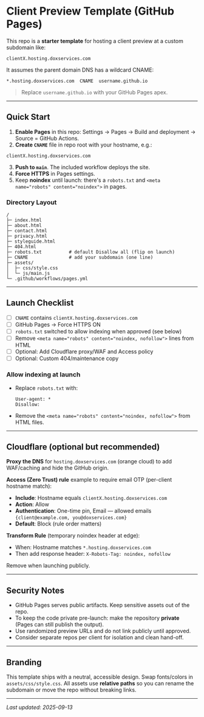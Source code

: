 # Client Preview Template (GitHub Pages)

This repo is a **starter template** for hosting a client preview at a custom subdomain like:
```
clientX.hosting.doxservices.com
```
It assumes the parent domain DNS has a wildcard CNAME:
```
*.hosting.doxservices.com  CNAME  username.github.io
```
> Replace `username.github.io` with your GitHub Pages apex.

---

## Quick Start

1. **Enable Pages** in this repo: Settings → Pages → Build and deployment → Source = GitHub Actions.
2. **Create `CNAME`** file in repo root with your hostname, e.g.:
```
clientX.hosting.doxservices.com
```
3. **Push to `main`**. The included workflow deploys the site.
4. **Force HTTPS** in Pages settings.
5. Keep **noindex** until launch: there's a `robots.txt` and `<meta name="robots" content="noindex">` in pages.

### Directory Layout
```
/
├─ index.html
├─ about.html
├─ contact.html
├─ privacy.html
├─ styleguide.html
├─ 404.html
├─ robots.txt          # default Disallow all (flip on launch)
├─ CNAME               # add your subdomain (one line)
├─ assets/
│  ├─ css/style.css
│  └─ js/main.js
└─ .github/workflows/pages.yml
```

---

## Launch Checklist

- [ ] `CNAME` contains `clientX.hosting.doxservices.com`
- [ ] GitHub Pages → Force HTTPS ON
- [ ] `robots.txt` switched to allow indexing when approved (see below)
- [ ] Remove `<meta name="robots" content="noindex, nofollow">` lines from HTML
- [ ] Optional: Add Cloudflare proxy/WAF and Access policy
- [ ] Optional: Custom 404/maintenance copy

### Allow indexing at launch
- Replace `robots.txt` with:
  ```
  User-agent: *
  Disallow:
  ```
- Remove the `<meta name="robots" content="noindex, nofollow">` from HTML files.

---

## Cloudflare (optional but recommended)

**Proxy the DNS** for `hosting.doxservices.com` (orange cloud) to add WAF/caching and hide the GitHub origin.

**Access (Zero Trust) rule** example to require email OTP (per-client hostname match):

- **Include**: Hostname equals `clientX.hosting.doxservices.com`
- **Action**: Allow
- **Authentication**: One-time pin, Email — allowed emails `{client@example.com, you@doxservices.com}`
- **Default**: Block (rule order matters)

**Transform Rule** (temporary noindex header at edge):
- When: Hostname matches `*.hosting.doxservices.com`
- Then add response header: `X-Robots-Tag: noindex, nofollow`

Remove when launching publicly.

---

## Security Notes

- GitHub Pages serves public artifacts. Keep sensitive assets out of the repo.
- To keep the code private pre-launch: make the repository **private** (Pages can still publish the output).
- Use randomized preview URLs and do not link publicly until approved.
- Consider separate repos per client for isolation and clean hand-off.

---

## Branding

This template ships with a neutral, accessible design. Swap fonts/colors in `assets/css/style.css`. All assets use **relative paths** so you can rename the subdomain or move the repo without breaking links.

---

_Last updated: 2025-09-13_
